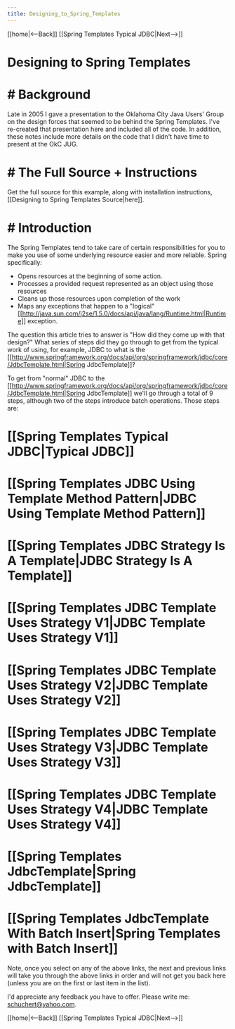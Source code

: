 ```yaml
---
title: Designing_to_Spring_Templates
---
```

[[home|<--Back]] [[Spring Templates Typical JDBC|Next-->]]

# Designing to Spring Templates 

# # Background 
Late in 2005 I gave a presentation to the Oklahoma City Java Users' Group on the design forces that seemed to be behind the Spring Templates. I've re-created that presentation here and included all of the code. In addition, these notes include more details on the code that I didn't have time to present at the OkC JUG.

# # The Full Source + Instructions 
Get the full source for this example, along with installation instructions, [[Designing to Spring Templates Source|here]].

# # Introduction 
The Spring Templates tend to take care of certain responsibilities for you to make you use of some underlying resource easier and more reliable. Spring specifically:
* Opens resources at the beginning of some action.
* Processes a provided request represented as an object using those resources
* Cleans up those resources upon completion of the work
* Maps any exceptions that happen to a "logical" [[http://java.sun.com/j2se/1.5.0/docs/api/java/lang/Runtime.html|Runtime]] exception.

The question this article tries to answer is "How did they come up with that design?" What series of steps did they go through to get from the typical work of using, for example, JDBC to what is the [[http://www.springframework.org/docs/api/org/springframework/jdbc/core/JdbcTemplate.html|Spring JdbcTemplate]]?

To get from "normal" JDBC to the [[http://www.springframework.org/docs/api/org/springframework/jdbc/core/JdbcTemplate.html|Spring JdbcTemplate]] we'll go through a total of 9 steps, although two of the steps introduce batch operations. Those steps are:

# [[Spring Templates Typical JDBC|Typical JDBC]]
# [[Spring Templates JDBC Using Template Method Pattern|JDBC Using Template Method Pattern]]
# [[Spring Templates JDBC Strategy Is A Template|JDBC Strategy Is A Template]]
# [[Spring Templates JDBC Template Uses Strategy V1|JDBC Template Uses Strategy V1]]
# [[Spring Templates JDBC Template Uses Strategy V2|JDBC Template Uses Strategy V2]]
# [[Spring Templates JDBC Template Uses Strategy V3|JDBC Template Uses Strategy V3]]
# [[Spring Templates JDBC Template Uses Strategy V4|JDBC Template Uses Strategy V4]]
# [[Spring Templates JdbcTemplate|Spring JdbcTemplate]]
# [[Spring Templates JdbcTemplate With Batch Insert|Spring Templates with Batch Insert]]

Note, once you select on any of the above links, the next and previous links will take you through the above links in order and will not get you back here (unless you are on the first or last item in the list).

I'd appreciate any feedback you have to offer. Please write me: schuchert@yahoo.com.

[[home|<--Back]] [[Spring Templates Typical JDBC|Next-->]]
